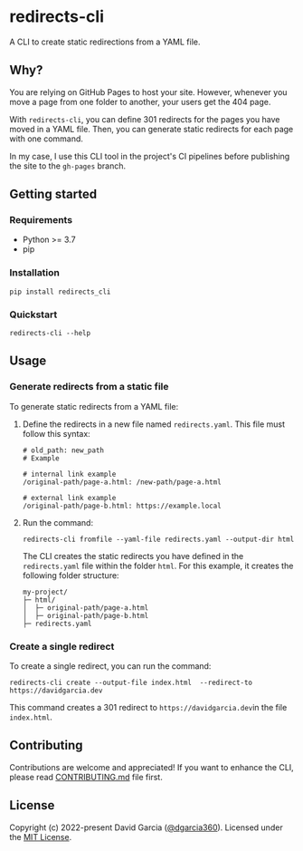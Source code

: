 # redirects-cli

A CLI to create static redirections from a YAML file.

## Why?

You are relying on GitHub Pages to host your site. However, whenever you move a page from one folder to another, your users get the 404 page.

With `redirects-cli`, you can define 301 redirects for the pages you have moved in a YAML file. Then, you can generate static redirects for each page with one command.

In my case, I use this CLI tool in the project's CI pipelines before publishing the site to the `gh-pages` branch.

## Getting started

### Requirements

* Python >= 3.7
* pip

### Installation

```
pip install redirects_cli
```

### Quickstart

```
redirects-cli --help
```

## Usage

### Generate redirects from a static file

To generate static redirects from a YAML file:

1. Define the redirects in a new file named `redirects.yaml`. This file must follow this syntax:

    ```
    # old_path: new_path
    # Example

    # internal link example
    /original-path/page-a.html: /new-path/page-a.html

    # external link example
    /original-path/page-b.html: https://example.local
    ```

2. Run the command:

    ```
    redirects-cli fromfile --yaml-file redirects.yaml --output-dir html
    ```

    The CLI creates the static redirects you have defined in the `redirects.yaml` file within the folder `html`.
    For this example, it creates the following folder structure:

    ```
    my-project/
    ├─ html/
    │  ├─ original-path/page-a.html
    │  ├─ original-path/page-b.html
    ├─ redirects.yaml
    ```

### Create a single redirect

To create a single redirect, you can run the command:

```
redirects-cli create --output-file index.html  --redirect-to https://davidgarcia.dev
```

This command creates a 301 redirect to `https://davidgarcia.dev`in the file `index.html`.

## Contributing

Contributions are welcome and appreciated!
If you want to enhance the CLI, please read [CONTRIBUTING.md](CONTRIBUTING.md) file first.

## License

Copyright (c) 2022-present David Garcia ([@dgarcia360](https://davidgarcia.dev)). Licensed under the [MIT License](LICENSE.md).
